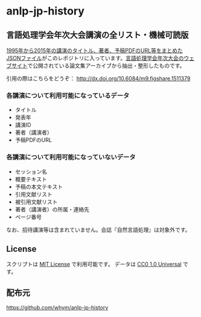 # anlp-jp-history

## 言語処理学会年次大会講演の全リスト・機械可読版

[1995年から2015年の講演のタイトル、著者、予稿PDFのURL等をまとめたJSONファイル](resources/anlp-jp-history.json)がこのレポジトリに入っています。[言語処理学会年次大会のウェブサイト](http://www.anlp.jp/guide/nenji.html)で公開されている論文集アーカイブから抽出・整形したものです。

引用の際はこちらをどうぞ： http://dx.doi.org/10.6084/m9.figshare.1511379

### 各講演について利用可能になっているデータ

* タイトル
* 発表年
* 講演ID
* 著者（講演者）
* 予稿PDFのURL

### 各講演について利用可能になっていないデータ

* セッション名
* 概要テキスト
* 予稿の本文テキスト
* 引用文献リスト
* 被引用文献リスト
* 著者（講演者）の所属・連絡先
* ページ番号

なお、招待講演等は含まれていません。会誌『自然言語処理』は対象外です。

## License

スクリプトは [MIT License](http://whym.mit-license.org/) で利用可能です。
データは [CC0 1.0 Universal](https://creativecommons.org/publicdomain/zero/1.0/) です。

## 配布元

https://github.com/whym/anlp-jp-history
